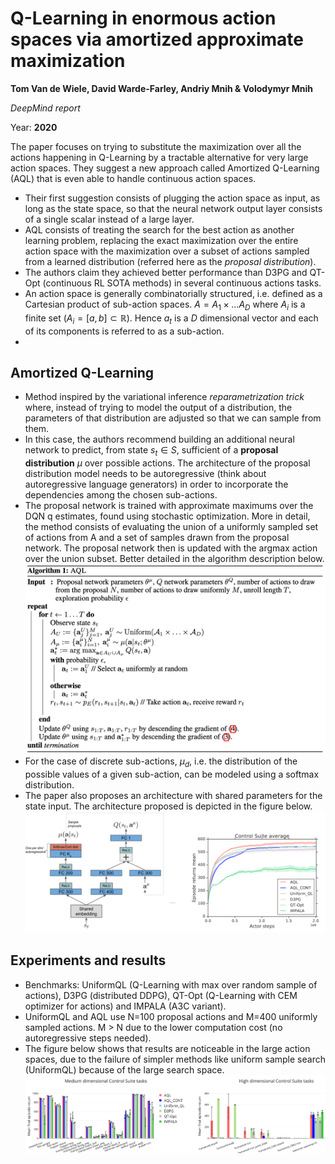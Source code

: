 # Q-Learning in enormous action spaces via amortized approximate maximization

**Tom Van de Wiele, David Warde-Farley, Andriy Mnih & Volodymyr Mnih**

*DeepMind report*

Year: **2020**

The paper focuses on trying to substitute the maximization over all the actions happening in Q-Learning by a tractable alternative for very large action spaces. They suggest a new approach called Amortized Q-Learning (AQL) that is even able to handle continuous action spaces.

- Their first suggestion consists of plugging the action space as input, as long as the state space, so that the neural network output layer consists of a single scalar instead of a large layer.
- AQL consists of treating the search for the best action as another learning problem, replacing the exact maximization over the entire action space with the maximization over a subset of actions sampled from a learned distribution (referred here as the *proposal distribution*).
- The authors claim they achieved better performance than D3PG and QT-Opt (continuous RL SOTA methods) in several continuous actions tasks.
- An action space is generally combinatorially structured, i.e. defined as a Cartesian product of sub-action spaces. $A=A_1 \times ... A_D$ where $A_i$ is a finite set ($A_i = [a,b]\subset \mathbb{R}$). Hence $a_t$ is a $D$ dimensional vector and each of its components is referred to as a sub-action.
-
## Amortized Q-Learning
- Method inspired by the variational inference *reparametrization trick* where, instead of trying to model the output of a distribution, the parameters of that distribution are adjusted so that we can sample from them.
- In this case, the authors recommend building an additional neural network to predict, from state $s_t \in S$, sufficient of a **proposal distribution** $\mu$ over possible actions. The architecture of the proposal distribution model needs to be autoregressive (think about autoregressive language generators) in order to incorporate the dependencies among the chosen sub-actions.
- The proposal network is trained with approximate maximums over the DQN q estimates, found using stochastic optimization. More in detail, the method consists of evaluating the union of a uniformly sampled set of actions from A and a set of samples drawn from the proposal network. The proposal network then is updated with the argmax action over the union subset. Better detailed in the algorithm description below.
![](vandewiele2020/algorithm.png)
- For the case of discrete sub-actions, $\mu_d$, i.e. the distribution of the possible values of a given sub-action, can be modeled using a softmax distribution.
- The paper also proposes an architecture with shared parameters for the state input. The architecture proposed is depicted in the figure below.
![](vandewiele2020/architecture.png)

## Experiments and results
- Benchmarks: UniformQL (Q-Learning with max over random sample of actions), D3PG (distributed DDPG), QT-Opt (Q-Learning with CEM optimizer for actions) and IMPALA (A3C variant).
- UniformQL and AQL use N=100 proposal actions and M=400 uniformly sampled actions. M > N due to the lower computation cost (no autoregressive steps needed).
- The figure below shows that results are noticeable in the large action spaces, due to the failure of simpler methods like uniform sample search (UniformQL) because of the large search space.
![](vandewiele2020/results.png)